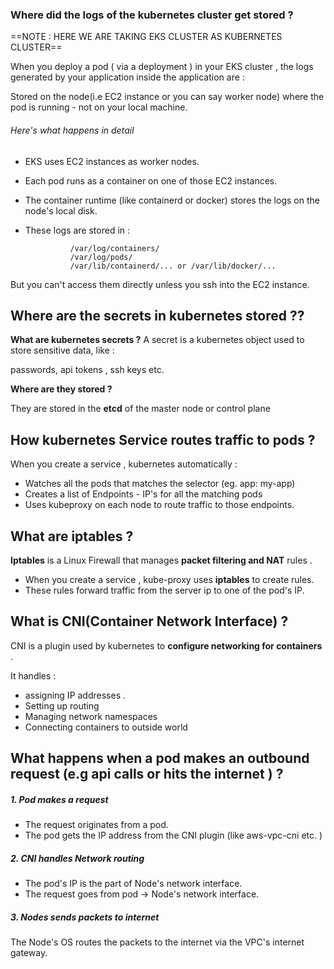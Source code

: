 

### Where did the logs of the kubernetes cluster get stored ?


==NOTE : HERE WE ARE TAKING EKS CLUSTER AS KUBERNETES CLUSTER==

When you deploy a pod ( via a deployment ) in your EKS cluster , the logs generated by your application inside the application are : 

Stored on the node(i.e EC2 instance or you can say worker node) where the pod is running - not on your local machine. 


###### Here's what happens in detail 

* EKS uses EC2 instances as worker nodes. 
* Each pod runs as a container on one of those EC2 instances. 
* The container runtime (like containerd or docker) stores the logs on the node's local disk. 
* These logs are stored in : 


				/var/log/containers/
				/var/log/pods/
				/var/lib/containerd/... or /var/lib/docker/...


But you can't access them directly unless you ssh into the EC2 instance. 



## Where are the secrets in kubernetes stored ??


**What are kubernetes secrets ?**
A secret is a kubernetes object used to store sensitive data, like : 

passwords, api tokens , ssh keys etc. 


**Where are they stored ?**

They are stored in the **etcd** of the master node or control plane 




## How  kubernetes Service routes traffic to pods ?


When you create a service , kubernetes automatically : 

- Watches all the pods that matches the selector (eg. app:  my-app)
- Creates a list of Endpoints - IP's for all the matching pods 
- Uses kubeproxy on each node to route traffic to those endpoints. 



## What are iptables ?


**Iptables** is a Linux Firewall that manages **packet filtering and NAT** rules . 


* When you create a service , kube-proxy uses **iptables** to create rules. 
* These rules forward traffic from the server ip to one of the pod's IP. 




## What is CNI(Container Network Interface) ?


CNI is a plugin used by kubernetes to **configure networking for containers** . 

It handles : 

* assigning IP addresses . 
* Setting up routing 
* Managing network namespaces 
* Connecting containers to outside world






## What happens when a pod makes an outbound request (e.g api calls or hits the internet ) ?




##### 1. Pod makes a request 

* The request originates from a pod. 
* The pod gets the IP address from the CNI plugin (like aws-vpc-cni etc. )

##### 2. CNI handles Network routing

* The pod's IP is the part of Node's network interface. 
* The request goes from pod -> Node's network interface.

##### 3. Nodes sends packets to internet 

The Node's OS routes the packets to the internet via the VPC's internet gateway. 

